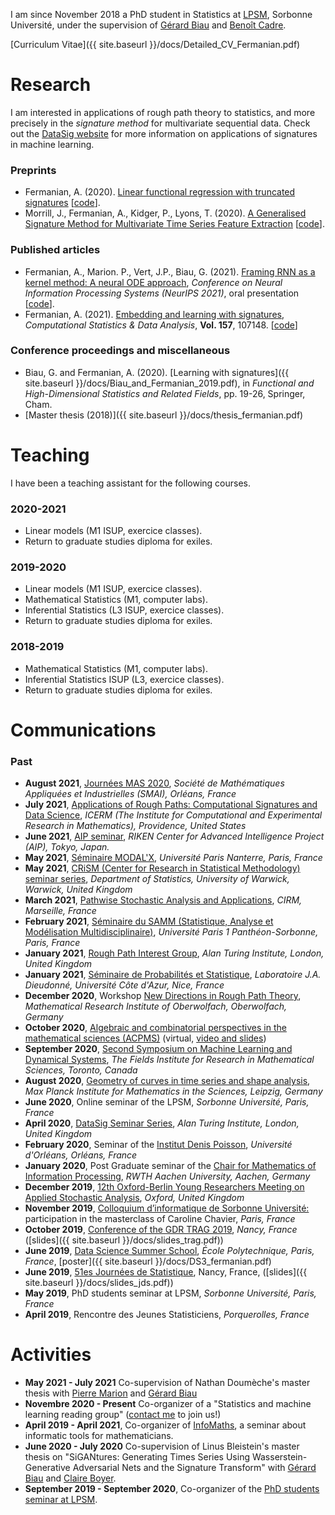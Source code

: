 
I am since November 2018 a PhD student in Statistics at [LPSM](http://www.lpsm.paris/), Sorbonne Université, under the supervision of [Gérard Biau](http://www.lsta.upmc.fr/biau.html) and [Benoît Cadre](https://w3.ens-rennes.fr/math/people/benoit.cadre/).

[Curriculum Vitae]({{ site.baseurl }}/docs/Detailed_CV_Fermanian.pdf)

# Research 

I am interested in applications of rough path theory to statistics, and more precisely in the *signature method* for multivariate sequential data. Check out the [DataSig website](https://datasig.ac.uk) for more information on applications of signatures in machine learning.

### Preprints

* Fermanian, A. (2020). [Linear functional regression with truncated signatures](https://arxiv.org/pdf/2006.08442.pdf) [[code](https://github.com/afermanian/signature-regression)].
* Morrill, J., Fermanian, A., Kidger, P., Lyons, T. (2020). [A Generalised Signature Method for Multivariate Time Series Feature Extraction](https://arxiv.org/pdf/2006.00873.pdf) [[code](https://github.com/jambo6/generalised-signature-method)].

### Published articles 

* Fermanian, A., Marion. P., Vert, J.P., Biau, G. (2021). [Framing RNN as a kernel method: A neural ODE approach](https://arxiv.org/pdf/2106.01202.pdf), *Conference on Neural Information Processing Systems (NeurIPS 2021)*, oral presentation [[code](https://github.com/afermanian/rnn-kernel)].
* Fermanian, A. (2021). [Embedding and learning with signatures](https://arxiv.org/pdf/1911.13211.pdf), *Computational Statistics & Data Analysis*, **Vol. 157**, 107148. [[code](https://github.com/afermanian/embedding_with_signatures)]

### Conference proceedings and miscellaneous

* Biau, G. and Fermanian, A. (2020). [Learning with signatures]({{ site.baseurl }}/docs/Biau_and_Fermanian_2019.pdf), in *Functional and High-Dimensional Statistics and Related Fields*, pp. 19-26, Springer, Cham.
* [Master thesis (2018)]({{ site.baseurl }}/docs/thesis_fermanian.pdf)

# Teaching

I have been a teaching assistant for the following courses.

### 2020-2021
* Linear models (M1 ISUP, exercice classes).
* Return to graduate studies diploma for exiles.

### 2019-2020
* Linear models (M1 ISUP, exercice classes).
* Mathematical Statistics (M1, computer labs).
* Inferential Statistics (L3 ISUP, exercice classes).
* Return to graduate studies diploma for exiles.

### 2018-2019

* Mathematical Statistics (M1, computer labs).
* Inferential Statistics ISUP (L3, exercice classes).
* Return to graduate studies diploma for exiles.

# Communications

### Past

* **August 2021**, [Journées MAS 2020](https://mas2020.sciencesconf.org), *Société de Mathématiques Appliquées et Industrielles (SMAI), Orléans, France*
* **July 2021**, [Applications of Rough Paths: Computational Signatures and Data Science](https://icerm.brown.edu/topical_workshops/tw-21-rp/), *ICERM (The Institute for Computational and Experimental Research in Mathematics), Providence, United States*
* **June 2021**, [AIP seminar](https://team-approx-bayes.github.io/reading/), *RIKEN Center for Advanced Intelligence Project (AIP), Tokyo, Japan.*
* **May 2021**, [Séminaire MODAL'X](https://modalx.parisnanterre.fr/seminaires/), *Université Paris Nanterre, Paris, France*
* **May 2021**, [CRiSM (Center for Research in Statistical Methodology) seminar series](https://warwick.ac.uk/fac/sci/statistics/crism/seminars/), *Department of Statistics, University of Warwick, Warwick, United Kingdom*
* **March 2021**, [Pathwise Stochastic Analysis and Applications](https://conferences.cirm-math.fr/2322.html), *CIRM, Marseille, France*
* **February 2021**, [Séminaire du SAMM (Statistique, Analyse et Modélisation Multidisciplinaire)](http://samm.univ-paris1.fr/-Seminaire-du-SAMM-), *Université Paris 1 Panthéon-Sorbonne, Paris, France* 
* **January 2021**, [Rough Path Interest Group](https://datasig.ac.uk/event/adeline-fermanian-13-jan-2021), *Alan Turing Institute, London, United Kingdom* 
* **January 2021**, [Séminaire de Probabilités et Statistique](https://math.unice.fr/seminairesequipeps/séminaire-de-léquipe-de-probabilités-et-statistique.html), *Laboratoire J.A. Dieudonné, Université Côte d'Azur, Nice, France*
* **December 2020**, Workshop [New Directions in Rough Path Theory](https://www.mfo.de/occasion/2050a/www_view), *Mathematical Research Institute of Oberwolfach, Oberwolfach, Germany* 
* **October 2020**, [Algebraic and combinatorial perspectives in the mathematical sciences (ACPMS)](https://www.math.ntnu.no/acpms/) (virtual, [video and slides](https://www.math.ntnu.no/acpms/view_talk.html?id=63))
* **September 2020**, [Second Symposium on Machine Learning and Dynamical Systems](http://www.fields.utoronto.ca/activities/20-21/dynamical), *The Fields Institute for Research in Mathematical Sciences, Toronto, Canada* 
* **August 2020**, [Geometry of curves in time series and shape analysis](https://www.mis.mpg.de/calendar/conferences/2020/geometry-of-curves2020.html), *Max Planck Institute for Mathematics in the Sciences, Leipzig, Germany* 
* **June 2020**, Online seminar of the LPSM, *Sorbonne Université, Paris, France* 
* **April 2020**, [DataSig Seminar Series](https://datasig.ac.uk/event/adeline-fermanian-discussing-xyz), *Alan Turing Institute, London, United Kingdom* 
* **February 2020**, Seminar of the [Institut Denis Poisson](https://www.idpoisson.fr), *Université d'Orléans, Orléans, France*
* **January 2020**, Post Graduate seminar of the [Chair for Mathematics of Information Processing](https://www.mathc.rwth-aachen.de/en/home/home/), *RWTH Aachen University, Aachen, Germany*
* **December 2019**, [12th Oxford-Berlin Young Researchers Meeting on Applied Stochastic Analysis](https://www.maths.ox.ac.uk/events/conferences/12th-oxford-berlin-conference), *Oxford, United Kingdom*
* **November 2019**, [Colloquium d’informatique de Sorbonne Université:](https://www.lip6.fr/colloquium/?guest=Chavier) participation in the masterclass of Caroline Chavier, *Paris, France*
* **October 2019**, [Conference of the GDR TRAG 2019](https://trag2019.event.univ-lorraine.fr/), *Nancy, France* ([slides]({{ site.baseurl }}/docs/slides_trag.pdf))
* **June 2019**, [Data Science Summer School](https://www.ds3-datascience-polytechnique.fr/), *École Polytechnique, Paris, France*, [poster]({{ site.baseurl }}/docs/DS3_fermanian.pdf)
* **June 2019**, [51es Journées de Statistique](http://jds2019.sfds.asso.fr/), Nancy, France, ([slides]({{ site.baseurl }}/docs/slides_jds.pdf))
* **May 2019**, PhD students seminar at LPSM, *Sorbonne Université, Paris, France*
* **April 2019**, Rencontre des Jeunes Statisticiens, *Porquerolles, France*

# Activities

* **May 2021 - July 2021** Co-supervision of Nathan Doumèche's master thesis with [Pierre Marion](https://pierremarion23.github.io) and [Gérard Biau](http://www.lsta.upmc.fr/biau.html)
* **Novembre 2020 - Present** Co-organizer of a "Statistics and machine learning reading group" ([contact me](mailto:adeline.fermanian@sorbonne-universite.fr) to join us!)
* **April 2019 - April 2021**, Co-organizer of [InfoMaths](http://infomath.pages.math.cnrs.fr/), a seminar about informatic tools for mathematicians.
* **June 2020 - July 2020** Co-supervision of Linus Bleistein's master thesis on "SiGANtures: Generating Times Series Using
Wasserstein-Generative Adversarial Nets and the Signature Transform" with [Gérard Biau](http://www.lsta.upmc.fr/biau.html) and [Claire Boyer](https://www.lpsm.paris/pageperso/boyer/index.html).
* **September 2019 - September 2020**, Co-organizer of the [PhD students seminar at LPSM](http://www.lpsm.paris/agenda/seminaires-gdt/gtt/).




